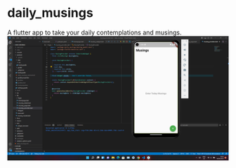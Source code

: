 # daily_musings
A flutter app to take your daily contemplations and musings.
![Daily Musing](./DailyMusing.png)
